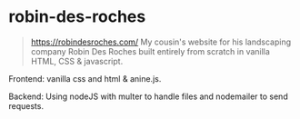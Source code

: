 # robin-des-roches

> https://robindesroches.com/
My cousin's website for his landscaping company Robin Des Roches built entirely from scratch in vanilla HTML, CSS & javascript.

Frontend:
vanilla css and html & anine.js.

Backend:
Using nodeJS with multer to handle files and nodemailer to send requests.
